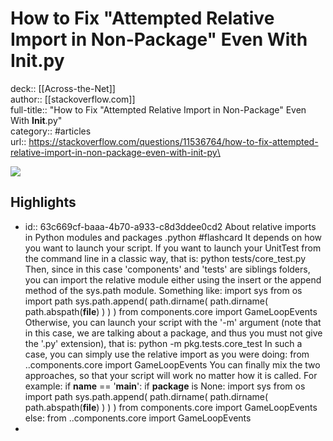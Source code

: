 # How to Fix "Attempted Relative Import in Non-Package" Even With __Init__.py

deck:: [[Across-the-Net]]\
author:: [[stackoverflow.com]]\
full-title:: "How to Fix "Attempted Relative Import in Non-Package" Even With __Init__.py"\
category:: #articles\
url:: https://stackoverflow.com/questions/11536764/how-to-fix-attempted-relative-import-in-non-package-even-with-init-py\

![](https://readwise-assets.s3.amazonaws.com/static/images/article2.74d541386bbf.png)
## Highlights
- id:: 63c669cf-baaa-4b70-a933-c8d3ddee0cd2
   About relative imports in Python modules and packages .python #flashcard 
    It depends on how you want to launch your script.
     If you want to launch your UnitTest from the command line in a classic way, that is:
     python tests/core_test.py
     Then, since in this case 'components' and 'tests' are siblings folders, you can import the relative module either using the insert or the append method of the sys.path module.
     Something like:
     import sys
     from os import path
     sys.path.append( path.dirname( path.dirname( path.abspath(__file__) ) ) )
     from components.core import GameLoopEvents
     Otherwise, you can launch your script with the '-m' argument (note that in this case, we are talking about a package, and thus you must not give the '.py' extension), that is:
     python -m pkg.tests.core_test
     In such a case, you can simply use the relative import as you were doing:
     from ..components.core import GameLoopEvents
     You can finally mix the two approaches, so that your script will work no matter how it is called.
     For example:
     if __name__ == '__main__':
     if __package__ is None:
     import sys
     from os import path
     sys.path.append( path.dirname( path.dirname( path.abspath(__file__) ) ) )
     from components.core import GameLoopEvents
     else:
     from ..components.core import GameLoopEvents
-